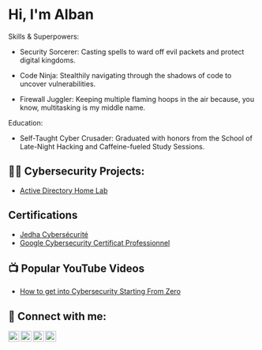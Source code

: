 <h1>Hi, I'm Alban <br/></h1>

Skills & Superpowers:

- Security Sorcerer: Casting spells to ward off evil packets and protect digital kingdoms.

- Code Ninja: Stealthily navigating through the shadows of code to uncover vulnerabilities.

- Firewall Juggler: Keeping multiple flaming hoops in the air because, you know, multitasking is my middle name.

Education:

- Self-Taught Cyber Crusader: Graduated with honors from the School of Late-Night Hacking and Caffeine-fueled Study Sessions.

<h2>👨‍💻 Cybersecurity Projects:</h2>

  - [Active Directory Home Lab](https://github.com/Alfouille/HomeLab)

<h2> Certifications </h2>

  - [Jedha Cybersécurité](https://www.jedha.co/formations/formation-analyste-cyber)
  - [Google Cybersecurity Certificat Professionnel](https://www.coursera.org/google-certificates/cybersecurity-certificate?action=enroll&aid=true)
  
<h2>📺 Popular YouTube Videos</h2>

- [How to get into Cybersecurity Starting From Zero](https://www.youtube.com/watch?v=a83ASGn_V_s)


<h2> 🤳 Connect with me:</h2>

[<img align="left" alt="JoshMadakor | YouTube" width="22px" src="https://cdn.jsdelivr.net/npm/simple-icons@v3/icons/youtube.svg" />][youtube]
[<img align="left" alt="JoshMadakor | Twitter" width="22px" src="https://cdn.jsdelivr.net/npm/simple-icons@v3/icons/twitter.svg" />][twitter]
[<img align="left" alt="JoshMadakor | LinkedIn" width="22px" src="https://cdn.jsdelivr.net/npm/simple-icons@v3/icons/linkedin.svg" />][linkedin]
[<img align="left" alt="JoshMadakor | Instagram" width="22px" src="https://cdn.jsdelivr.net/npm/simple-icons@v3/icons/instagram.svg" />][instagram]

[twitter]: https://twitter.com/Alfouille
[youtube]: https://www.youtube.com/c/Alfouille45
[instagram]: https://www.instagram.com/
[linkedin]: https://linkedin.com/in/

<!--
**joshmadakor1/joshmadakor1** is a ✨ _special_ ✨ repository because its `README.md` (this file) appears on your GitHub profile.

Here are some ideas to get you started:

- 🔭 I’m currently working on ...
- 🌱 I’m currently learning ...
- 👯 I’m looking to collaborate on ...
- 🤔 I’m looking for help with ...
- 💬 Ask me about ...
- 📫 How to reach me: ...
- 😄 Pronouns: ...
- ⚡ Fun fact: ...
-->
